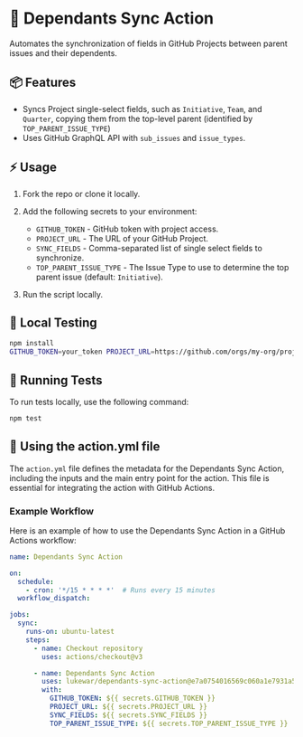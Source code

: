# 🚀 Dependants Sync Action

Automates the synchronization of fields in GitHub Projects between parent issues and their dependents.

## 📦 Features
- Syncs Project single-select fields, such as `Initiative`, `Team`, and `Quarter`, copying them from the top-level parent (identified by `TOP_PARENT_ISSUE_TYPE`)
- Uses GitHub GraphQL API with `sub_issues` and `issue_types`.

## ⚡ Usage

1. Fork the repo or clone it locally.
2. Add the following secrets to your environment:
   - `GITHUB_TOKEN` - GitHub token with project access.
   - `PROJECT_URL` - The URL of your GitHub Project.
   - `SYNC_FIELDS` - Comma-separated list of single select fields to synchronize.
   - `TOP_PARENT_ISSUE_TYPE` - The Issue Type to use to determine the top parent issue (default: `Initiative`).

3. Run the script locally.

## 🔧 Local Testing

```bash
npm install
GITHUB_TOKEN=your_token PROJECT_URL=https://github.com/orgs/my-org/projects/1 SYNC_FIELDS=Initiative,Team TOP_PARENT_ISSUE_TYPE=Initiative node src/dependants-sync.js
```

## 🧪 Running Tests

To run tests locally, use the following command:

```bash
npm test
```

## 📄 Using the action.yml file

The `action.yml` file defines the metadata for the Dependants Sync Action, including the inputs and the main entry point for the action. This file is essential for integrating the action with GitHub Actions.

### Example Workflow

Here is an example of how to use the Dependants Sync Action in a GitHub Actions workflow:

```yaml
name: Dependants Sync Action

on:
  schedule:
    - cron: '*/15 * * * *'  # Runs every 15 minutes
  workflow_dispatch:

jobs:
  sync:
    runs-on: ubuntu-latest
    steps:
      - name: Checkout repository
        uses: actions/checkout@v3

      - name: Dependants Sync Action
        uses: lukewar/dependants-sync-action@e7a0754016569c060a1e7931a533271543ef7d51
        with:
          GITHUB_TOKEN: ${{ secrets.GITHUB_TOKEN }}
          PROJECT_URL: ${{ secrets.PROJECT_URL }}
          SYNC_FIELDS: ${{ secrets.SYNC_FIELDS }}
          TOP_PARENT_ISSUE_TYPE: ${{ secrets.TOP_PARENT_ISSUE_TYPE }}
```
